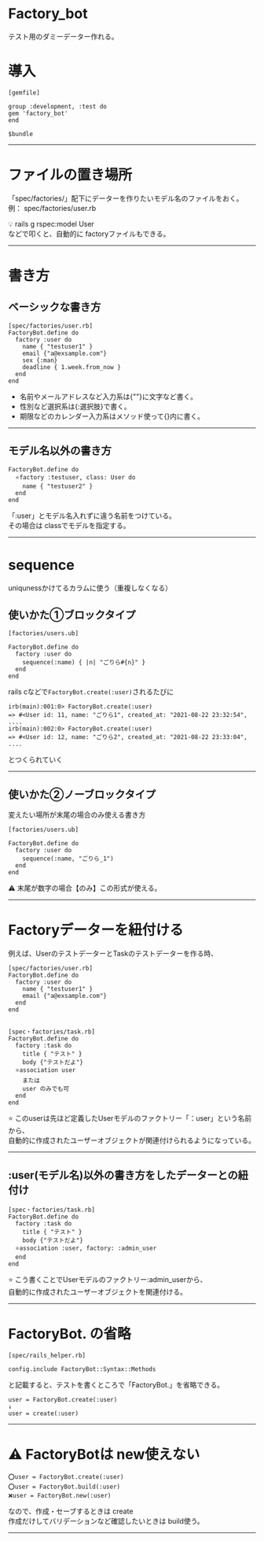 # Factory_bot
テスト用のダミーデーター作れる。

# 導入
~~~
[gemfile]

group :development, :test do
gem 'factory_bot'
end

$bundle
~~~
***

# ファイルの置き場所
「spec/factories/」配下にデーターを作りたいモデル名のファイルをおく。    
例： spec/factories/user.rb    
    
💡 rails g rspec:model User    
などで叩くと、自動的に factoryファイルもできる。
***

# 書き方
## ベーシックな書き方
~~~
[spec/factories/user.rb]
FactoryBot.define do
  factory :user do
    name { "testuser1" }
    email {"a@exsample.com"}
    sex {:man}
    deadline { 1.week.from_now }
  end
end
~~~
- 名前やメールアドレスなど入力系は{""}に文字など書く。        
- 性別など選択系は{:選択肢}で書く。        
- 期限などのカレンダー入力系はメソッド使って{}内に書く。
***

## モデル名以外の書き方
~~~
FactoryBot.define do
  ⭐️factory :testuser, class: User do
    name { "testuser2" }
  end
end
~~~
「:user」とモデル名入れずに違う名前をつけている。    
その場合は classでモデルを指定する。
***

# sequence
uniqunessかけてるカラムに使う（重複しなくなる）

## 使いかた①ブロックタイプ
~~~
[factories/users.ub]

FactoryBot.define do
  factory :user do
    sequence(:name) { |n| "ごりら#{n}" }
  end
end
~~~
        
rails cなどで`FactoryBot.create(:user)`されるたびに    
~~~
irb(main):001:0> FactoryBot.create(:user)
=> #<User id: 11, name: "ごりら1", created_at: "2021-08-22 23:32:54", ....
irb(main):002:0> FactoryBot.create(:user)
=> #<User id: 12, name: "ごりら2", created_at: "2021-08-22 23:33:04", ....
~~~
とつくられていく
***

## 使いかた②ノーブロックタイプ
変えたい場所が末尾の場合のみ使える書き方
~~~
[factories/users.ub]

FactoryBot.define do
  factory :user do
    sequence(:name, "ごりら_1")
  end
end
~~~
⚠️ 末尾が数字の場合【のみ】この形式が使える。
***

# Factoryデーターを紐付ける
例えば、UserのテストデーターとTaskのテストデーターを作る時、    
~~~
[spec/factories/user.rb]
FactoryBot.define do
  factory :user do
    name { "testuser1" }
    email {"a@exsample.com"}
  end
end


[spec・factories/task.rb]
FactoryBot.define do
  factory :task do
    title { "テスト" }
    body {"テストだよ"}
  ⭐️association user
    または
    user のみでも可
  end
end
~~~
⭐️ このuserは先ほど定義したUserモデルのファクトリー「：user」という名前から、      
自動的に作成されたユーザーオブジェクトが関連付けられるようになっている。
***

## :user(モデル名)以外の書き方をしたデーターとの紐付け
~~~
[spec・factories/task.rb]
FactoryBot.define do
  factory :task do
    title { "テスト" }
    body {"テストだよ"}
  ⭐️association :user, factory: :admin_user
  end
end
~~~
⭐️ こう書くことでUserモデルのファクトリー:admin_userから、    
自動的に作成されたユーザーオブジェクトを関連付ける。
***

# FactoryBot. の省略
~~~
[spec/rails_helper.rb]

config.include FactoryBot::Syntax::Methods
~~~
        
と記載すると、テストを書くところで「FactoryBot.」を省略できる。
~~~
user = FactoryBot.create(:user)
↓
user = create(:user)
~~~
***

# ⚠️ FactoryBotは new使えない
~~~
⭕️user = FactoryBot.create(:user)
⭕️user = FactoryBot.build(:user)
❌user = FactoryBot.new(:user)
~~~
なので、作成・セーブするときは create        
作成だけしてバリデーションなど確認したいときは build使う。
***
